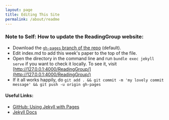 ```yaml
---
layout: page
title: Editing This Site
permalink: /about/readme
---
```


### Note to Self: How to update the ReadingGroup website:

* Download the [`gh-pages` branch of the repo](https://github.com/mpdehnel/ReadingGroup) (default).
* Edit index.md to add this week's paper to the top of the file.
* Open the directory in the command line and run `bundle exec jekyll serve` if you want to check it locally. To see it, visit [http://127.0.0.1:4000/ReadingGroup/](http://127.0.0.1:4000/ReadingGroup/)
* If it all works happily, do `git add . && git commit -m 'my lovely commit message' && git push -u origin gh-pages`

#### Useful Links:

* [GitHub: Using Jekyll with Pages](https://help.github.com/articles/using-jekyll-with-pages/)
* [Jekyll Docs](http://jekyllrb.com/docs/pages/)